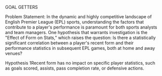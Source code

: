 GOAL GETTERS


Problem Statement:
In the dynamic and highly competitive landscape of English Premier League (EPL) sports, understanding the factors that contribute to a player's performance is paramount for both sports analysts and team managers. One hypothesis that warrants investigation is the "Effect of Form on Stats," which raises the question: Is there a statistically significant correlation between a player's recent form and their performance statistics in subsequent EPL games, both at home and away venues?

Hypothesis 1Recent form has no impact on specific player statistics, such as goals scored, assists, pass completion rate, or defensive actions.


